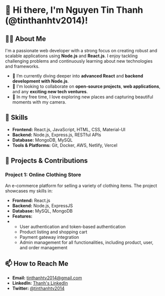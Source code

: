 
# 👋 Hi there, I'm Nguyen Tin Thanh (@tinthanhtv2014)!

## 👨‍💻 About Me

I'm a passionate web developer with a strong focus on creating robust and scalable applications using **Node.js** and **React.js**. I enjoy tackling challenging problems and continuously learning about new technologies and frameworks.

- 🌱 I’m currently diving deeper into **advanced React** and **backend development with Node.js**.
- 💞️ I'm looking to collaborate on **open-source projects**, **web applications**, and any **exciting new tech ventures**.
- 📸 In my free time, I love exploring new places and capturing beautiful moments with my camera.

## 🚀 Skills

- **Frontend:** React.js, JavaScript, HTML, CSS, Material-UI
- **Backend:** Node.js, Express.js, RESTful APIs
- **Database:** MongoDB, MySQL
- **Tools & Platforms:** Git, Docker, AWS, Netlify, Vercel

## 🔭 Projects & Contributions

### Project 1: Online Clothing Store
An e-commerce platform for selling a variety of clothing items. The project showcases my skills in:
- **Frontend:** React.js
- **Backend:** Node.js, ExpressJS
- **Database:** MySQL, MongoDB
- **Features:**
- - User authentication and token-based authentication
  - Product listing and shopping cart
  - Payment gateway integration
  - Admin management for all functionalities, including product, user, and order management


## 📫 How to Reach Me

- **Email:** tinthanhtv2014@gmail.com
- **LinkedIn:** [Thanh's LinkedIn](https://www.linkedin.com/in/tinthanhtv2014)
- **Twitter:** [@tinthanhtv2014](https://twitter.com/tinthanhtv2014)

